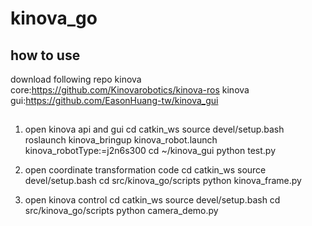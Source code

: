 # kinova_go
## how to use
download following repo
kinova core:https://github.com/Kinovarobotics/kinova-ros
kinova gui:https://github.com/EasonHuang-tw/kinova_gui

## 
1. open kinova api and gui
cd catkin_ws
source devel/setup.bash
roslaunch kinova_bringup kinova_robot.launch kinova_robotType:=j2n6s300
cd ~/kinova_gui
python test.py

2. open coordinate transformation code
cd catkin_ws
source devel/setup.bash
cd src/kinova_go/scripts
python kinova_frame.py

3. open kinova control
cd catkin_ws
source devel/setup.bash
cd src/kinova_go/scripts
python camera_demo.py
